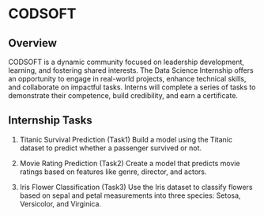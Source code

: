 # CODSOFT
## Overview
CODSOFT is a dynamic community focused on leadership development, learning, and fostering shared interests. The Data Science Internship offers an opportunity to engage in real-world projects, enhance technical skills, and collaborate on impactful tasks. Interns will complete a series of tasks to demonstrate their competence, build credibility, and earn a certificate.

## Internship Tasks
1. Titanic Survival Prediction (Task1)
Build a model using the Titanic dataset to predict whether a passenger survived or not.

2. Movie Rating Prediction (Task2)
Create a model that predicts movie ratings based on features like genre, director, and actors.

3. Iris Flower Classification (Task3)
Use the Iris dataset to classify flowers based on sepal and petal measurements into three species: Setosa, Versicolor, and Virginica.